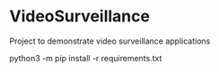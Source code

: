 # VideoSurveillance
Project to demonstrate video surveillance applications 


python3 -m pip install -r requirements.txt